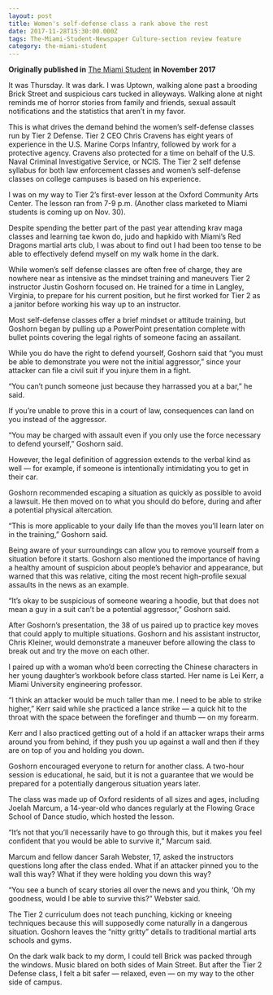 ```yaml
---
layout: post
title: Women's self-defense class a rank above the rest
date: 2017-11-28T15:30:00.000Z
tags: The-Miami-Student-Newspaper Culture-section review feature
category: the-miami-student
---
```

**Originally published in** [The Miami Student](<104 items found for your search. If no results were found please broaden your search. « First ‹ Previous 1 2 3 4 5 6 Next › Last » Miami basketball player arrested (04/05/19 2:43pm) Three weeks ago, after pounding at the door of the mother of his child's apartment at 3:30 a.m., Miami University senior and RedHawks men's basketball guard Darrian Ringo allegedly shoved his child's mother to the ground and rushed to the bedroom to find him. The mother got up to stop Ringo, and he put his hands around her neck and pushed her on the bed. https://www.miamistudent.net/article/2019/04/former-miami-basketball-player-arrested-for-domestic-violence-to-face-charges-next-week Audrey Davis, TMS managing editor, dies in home town (12/31/18 2:30am) Miami senior Audrey Marie Davis died suddenly on Wednesday, Dec. 26 in her home town of Hicksville, Ohio. https://www.miamistudent.net/article/2018/12/audrey-davis-tms-managing-editor-dies-in-home-town Continuing the conversation (12/04/18 10:00am) Miami University sophomore Emily Pawlecki was walking to a date party while scrolling through her phone on a late Thursday night in early October. https://www.miamistudent.net/article/2018/12/continuing-the-conversation Controversy over mace ban in residence halls (11/20/18 5:34pm) Correction on November 29: The Office of Residence Life does not prohibit mace and pepper spray in dorms. University departments gave The Student conflicting information about Miami policy on the matter. We should have taken greater care to ascertain the truth, and we apologize for the error. https://www.miamistudent.net/article/2018/11/controversy-over-mace-ban-in-residence-halls Miamians are using painful experiences, creativity to power change (11/06/18 11:00am) The following reflects the majority opinion of the editorial board. https://www.miamistudent.net/article/2018/11/miami-students-use-creativity-to-power-change 'Kick back', 'fight back': Former Miami student finds healing in helping others (11/06/18 10:01am) While sitting in the AMC Dine-In movie theater in the Anderson neighborhood of Cincinnati early last December, Maria Racadio struggled to put aside the thoughts eating inside her brain. https://www.miamistudent.net/article/2018/11/kick-back-fight-back KickBackBathCo.jpg (11/06/18 3:08am) https://www.miamistudent.net/multimedia/4d342dba-f697-4105-8903-c9b28d33996f "The Right to Grow Old": Capturing Hondurans' fight to live through photographs (10/16/18 9:01am) Tomas Ayuso has spent the last couple years traveling through Central America and Mexico, photographing people and telling their stories. In his latest project, titled "The Right to Grow Old," Ayuso captured photos of Hondurans and their fight to live. https://www.miamistudent.net/article/2018/10/photojournalist-captures-hondurans-fight-to-live Football shows resilience, throttles Akron for second win (10/09/18 9:00am) Throughout the first five weeks of the 2018 campaign, the Miami RedHawks perplexed fans and analysts alike. https://www.miamistudent.net/article/2018/10/football-shows-resilience-throttles-akron-for-second-win Can we make 'Stranger Danger' a little more realistic, please? (10/02/18 9:30am) When I was in sixth grade, our local "Officer Smiley," the name he gave to kids, visited classrooms once a month to talk about "Stranger Danger." https://www.miamistudent.net/article/2018/10/can-we-make-stranger-danger-a-little-more-realistic-please Volleyball sweeps Northern Illinois (10/02/18 9:00am) With the RedHawks down 24-23 to Northern Illinois University in the second set on Sunday, junior libero Emma Leahy reassured her teammates from the sideline, yelling, "Hey, you're good!" https://www.miamistudent.net/article/2018/10/volleyball-sweeps-northern-illinois The tale of "two"s - Miami travels to Minnesota (09/14/18 9:00am) Saturday's Miami-Minnesota game is a matchup of two teams in very different positions two weeks into the 2018 season. https://www.miamistudent.net/article/2018/09/the-tale-of-twos-miami-travels-to-minnesota New year, same story (09/11/18 9:00am) vinelca@miamioh.edu, @ChrisAVinel https://www.miamistudent.net/article/2018/09/new-year-same-story Kanye aims for open-mindedness, misses the mark (05/08/18 9:04pm) It's tradition by now: right before the release of a new record, Kanye West makes waves in the news. This manifests itself in his rageful tirades in interviews promoting 2013's "Yeezus" and in the incoherent, shambly rollout of 2016's "The Life of Pablo." https://www.miamistudent.net/article/2018/05/kanye-aims-for-open-mindedness-misses-the-mark Happiness: Fickle, but worth striving for (03/27/18 12:00pm) At the beginning of this year, a wise professor told my class that we need to prioritize physical health and mental wellness above all else, and the best way to achieve that is to subscribe to a systematic planner. https://www.miamistudent.net/article/2018/03/happiness-fickle-but-worth-striving-for The guys who make it and the guys who don't (02/13/18 12:00pm) Defenseman Grant Hutton often feeds forward Josh Melnick for transitions out of Miami's defensive zone. Melnick may dump the puck and forward Karch Bachman will use his speed to try to make space in the offensive zone. Forward Carson Meyer may then jump off the bench for a line change and, if defenseman Louie Belpedio is pinching, Meyer might find Belpedio in front of the net. https://www.miamistudent.net/article/2018/02/the-guys-who-make-it-and-the-guys-who-dont TMS picks the 20 best albums of the year (12/07/17 2:55am) Here are the 20 best albums of 2017 (so far). https://www.miamistudent.net/article/2017/12/tms-picks-the-20-best-albums-of-the-year Sgt. Michelle Hercules: Strength and beauty (12/05/17 10:00am) She doesn't look nearly as tired as she must be. https://www.miamistudent.net/article/2017/12/sgt-michelle-hercules-strength-and-beauty Women's self-defense class a rank above the rest (11/28/17 10:30am) It was Thursday. It was dark. I was Uptown, walking alone past a brooding Brick Street and suspicious cars tucked in alleyways. Walking alone at night reminds me of horror stories from family and friends, sexual assault notifications and the statistics that aren't in my favor. https://www.miamistudent.net/article/2017/11/womens-self-defense-class-a-rank-above-the-rest>) **in November 2017**

It was Thursday. It was dark. I was Uptown, walking alone past a brooding Brick Street and suspicious cars tucked in alleyways. Walking alone at night reminds me of horror stories from family and friends, sexual assault notifications and the statistics that aren’t in my favor.

This is what drives the demand behind the women’s self-defense classes run by Tier 2 Defense. Tier 2 CEO Chris Cravens has eight years of experience in the U.S. Marine Corps Infantry, followed by work for a protective agency. Cravens also protected for a time on behalf of the U.S. Naval Criminal Investigative Service, or NCIS. The Tier 2 self defense syllabus for both law enforcement classes and women’s self-defense classes on college campuses is based on his experience.

I was on my way to Tier 2’s first-ever lesson at the Oxford Community Arts Center. The lesson ran from 7-9 p.m. (Another class marketed to Miami students is coming up on Nov. 30).

Despite spending the better part of the past year attending krav maga classes and learning tae kwon do, judo and hapkido with Miami’s Red Dragons martial arts club, I was about to find out I had been too tense to be able to effectively defend myself on my walk home in the dark.

While women’s self defense classes are often free of charge, they are nowhere near as intensive as the mindset training and maneuvers Tier 2 instructor Justin Goshorn focused on. He trained for a time in Langley, Virginia, to prepare for his current position, but he first worked for Tier 2 as a janitor before working his way up to an instructor.

Most self-defense classes offer a brief mindset or attitude training, but Goshorn began by pulling up a PowerPoint presentation complete with bullet points covering the legal rights of someone facing an assailant.

While you do have the right to defend yourself, Goshorn said that “you must be able to demonstrate you were not the initial aggressor,” since your attacker can file a civil suit if you injure them in a fight.

“You can’t punch someone just because they harrassed you at a bar,” he said.

If you’re unable to prove this in a court of law, consequences can land on you instead of the aggressor.

“You may be charged with assault even if you only use the force necessary to defend yourself,” Goshorn said.

However, the legal definition of aggression extends to the verbal kind as well — for example, if someone is intentionally intimidating you to get in their car.

Goshorn recommended escaping a situation as quickly as possible to avoid a lawsuit. He then moved on to what you should do before, during and after a potential physical altercation.

“This is more applicable to your daily life than the moves you’ll learn later on in the training,” Goshorn said.

Being aware of your surroundings can allow you to remove yourself from a situation before it starts. Goshorn also mentioned the importance of having a healthy amount of suspicion about people’s behavior and appearance, but warned that this was relative, citing the most recent high-profile sexual assaults in the news as an example.

“It’s okay to be suspicious of someone wearing a hoodie, but that does not mean a guy in a suit can’t be a potential aggressor,” Goshorn said.

After Goshorn’s presentation, the 38 of us paired up to practice key moves that could apply to multiple situations. Goshorn and his assistant instructor, Chris Kleiner, would demonstrate a maneuver before allowing the class to break out and try the move on each other.

I paired up with a woman who’d been correcting the Chinese characters in her young daughter’s workbook before class started. Her name is Lei Kerr, a Miami University engineering professor.

“I think an attacker would be much taller than me. I need to be able to strike higher,” Kerr said while she practiced a lance strike — a quick hit to the throat with the space between the forefinger and thumb — on my forearm.

Kerr and I also practiced getting out of a hold if an attacker wraps their arms around you from behind, if they push you up against a wall and then if they are on top of you and holding you down.

Goshorn encouraged everyone to return for another class. A two-hour session is educational, he said, but it is not a guarantee that we would be prepared for a potentially dangerous situation years later.

The class was made up of Oxford residents of all sizes and ages, including Joelah Marcum, a 14-year-old who dances regularly at the Flowing Grace School of Dance studio, which hosted the lesson.

“It’s not that you’ll necessarily have to go through this, but it makes you feel confident that you would be able to survive it,” Marcum said.

Marcum and fellow dancer Sarah Webster, 17, asked the instructors questions long after the class ended. What if an attacker pinned you to the wall this way? What if they were holding you down this way?

“You see a bunch of scary stories all over the news and you think, ‘Oh my goodness, would I be able to survive this?” Webster said.

The Tier 2 curriculum does not teach punching, kicking or kneeing techniques because this will supposedly come naturally in a dangerous situation. Goshorn leaves the “nitty gritty” details to traditional martial arts schools and gyms.

On the dark walk back to my dorm, I could tell Brick was packed through the windows. Music blared on both sides of Main Street. But after the Tier 2 Defense class, I felt a bit safer — relaxed, even — on my way to the other side of campus.
